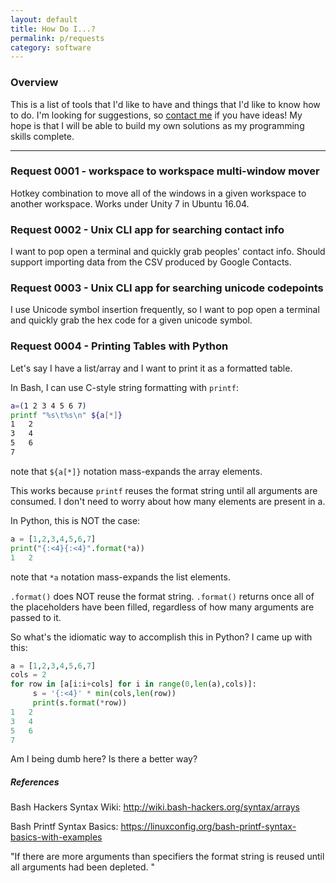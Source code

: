 ```yaml
---
layout: default
title: How Do I...?
permalink: p/requests
category: software
---
```




### Overview

This is a list of tools that I'd like to have and things that I'd like to know how to do.  I'm looking for suggestions, so [contact me](https://www.brandoncurtis.com/contact) if you have ideas!  My hope is that I will be able to build my own solutions as my programming skills complete.

----

### Request 0001 - workspace to workspace multi-window mover

Hotkey combination to move all of the windows in a given workspace to another workspace.  Works under Unity 7 in Ubuntu 16.04.

### Request 0002 - Unix CLI app for searching contact info

I want to pop open a terminal and quickly grab peoples' contact info. Should support importing data from the CSV produced by Google Contacts.

### Request 0003 - Unix CLI app for searching unicode codepoints

I use Unicode symbol insertion frequently, so I want to pop open a terminal and quickly grab the hex code for a given unicode symbol.

### Request 0004 - Printing Tables with Python

Let's say I have a list/array and I want to print it as a formatted table.

In Bash, I can use C-style string formatting with `printf`:

```bash
a=(1 2 3 4 5 6 7)
printf "%s\t%s\n" ${a[*]}
1	2
3	4
5	6
7	
```

note that `${a[*]}` notation mass-expands the array elements.

This works because `printf` reuses the format string until all arguments are consumed.
I don't need to worry about how many elements are present in a.

In Python, this is NOT the case:

```python
a = [1,2,3,4,5,6,7]
print("{:<4}{:<4}".format(*a))
1   2 
```

note that `*a` notation mass-expands the list elements.

`.format()` does NOT reuse the format string.
`.format()` returns once all of the placeholders have been filled, regardless of how many arguments are passed to it.

So what's the idiomatic way to accomplish this in Python?
I came up with this:

```python
a = [1,2,3,4,5,6,7]
cols = 2
for row in [a[i:i+cols] for i in range(0,len(a),cols)]:
     s = '{:<4}' * min(cols,len(row))
     print(s.format(*row))
1   2   
3   4   
5   6   
7  
```

Am I being dumb here?  Is there a better way?


##### References

Bash Hackers Syntax Wiki: http://wiki.bash-hackers.org/syntax/arrays

Bash Printf Syntax Basics: https://linuxconfig.org/bash-printf-syntax-basics-with-examples

"If there are more arguments than specifiers the format string is reused until all arguments had been depleted. "


